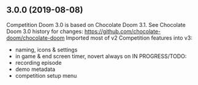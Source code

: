 ## 3.0.0 (2019-08-08)

  Competition Doom 3.0 is based on Chocolate Doom 3.1.
  See Chocolate Doom 3.0 history for changes:
  https://github.com/chocolate-doom/chocolate-doom
  Imported most of v2 Competition features into v3:
  - naming, icons & settings
  - in game & end screen timer, novert always on
  IN PROGRESS/TODO:
  - recording episode
  - demo metadata
  - competition setup menu
